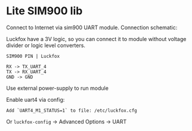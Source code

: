 # Lite SIM900 lib
Connect to Internet via sim900 UART module. Connection schematic:

Luckfox have a 3V logic, so you can connect it to module without voltage divider or logic level converters.
```
SIM900 PIN | Luckfox

RX -> TX_UART_4
TX -> RX_UART_4
GND -> GND
```

Use external power-supply to run module

Enable uart4 via config: 

```
Add `UART4_M1_STATUS=1` to file: /etc/luckfox.cfg 
```

Or `luckfox-config` -> Advanced Options -> UART
